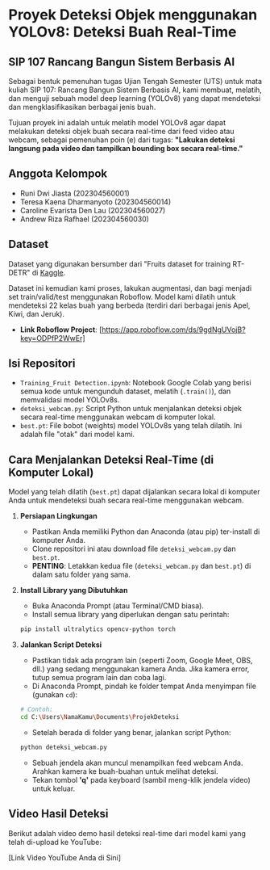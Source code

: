 # Proyek Deteksi Objek menggunakan YOLOv8: Deteksi Buah Real-Time

## SIP 107 Rancang Bangun Sistem Berbasis AI

Sebagai bentuk pemenuhan tugas Ujian Tengah Semester (UTS) untuk mata kuliah SIP 107: Rancang Bangun Sistem Berbasis AI, kami membuat, melatih, dan menguji sebuah model deep learning (YOLOv8) yang dapat mendeteksi dan mengklasifikasikan berbagai jenis buah.

Tujuan proyek ini adalah untuk melatih model YOLOv8 agar dapat melakukan deteksi objek buah secara real-time dari feed video atau webcam, sebagai pemenuhan poin (e) dari tugas: **"Lakukan deteksi langsung pada video dan tampilkan bounding box secara real-time."**

## Anggota Kelompok

* Runi Dwi Jiasta (202304560001)
* Teresa Kaena Dharmanyoto (202304560014)
* Caroline Evarista Den Lau (202304560027)
* Andrew Riza Rafhael (202304560030)

## Dataset

Dataset yang digunakan bersumber dari "Fruits dataset for training RT-DETR" di [Kaggle](https://www.kaggle.com/datasets/shaomeitang/fruits-dataset-for-training-rt-detr).

Dataset ini kemudian kami proses, lakukan augmentasi, dan bagi menjadi set train/valid/test menggunakan Roboflow. Model kami dilatih untuk mendeteksi 22 kelas buah yang berbeda (terdiri dari berbagai jenis Apel, Kiwi, dan Jeruk).

* **Link Roboflow Project**: [https://app.roboflow.com/ds/9gdNgUVojB?key=ODPfP2WwEr]

## Isi Repositori

* `Training_Fruit Detection.ipynb`: Notebook Google Colab yang berisi semua kode untuk mengunduh dataset, melatih (`.train()`), dan memvalidasi model YOLOv8s.
* `deteksi_webcam.py`: Script Python untuk menjalankan deteksi objek secara real-time menggunakan webcam di komputer lokal.
* `best.pt`: File bobot (weights) model YOLOv8s yang telah dilatih. Ini adalah file "otak" dari model kami.

## Cara Menjalankan Deteksi Real-Time (di Komputer Lokal)

Model yang telah dilatih (`best.pt`) dapat dijalankan secara lokal di komputer Anda untuk mendeteksi buah secara real-time menggunakan webcam.

1.  **Persiapan Lingkungan**
    * Pastikan Anda memiliki Python dan Anaconda (atau pip) ter-install di komputer Anda.
    * Clone repositori ini atau download file `deteksi_webcam.py` dan `best.pt`.
    * **PENTING**: Letakkan kedua file (`deteksi_webcam.py` dan `best.pt`) di dalam satu folder yang sama.

3.  **Install Library yang Dibutuhkan**
    * Buka Anaconda Prompt (atau Terminal/CMD biasa).
    * Install semua library yang diperlukan dengan satu perintah:
    ```bash
    pip install ultralytics opencv-python torch
    ```

5.  **Jalankan Script Deteksi**
    * Pastikan tidak ada program lain (seperti Zoom, Google Meet, OBS, dll.) yang sedang menggunakan kamera Anda. Jika kamera error, tutup semua program lain dan coba lagi.
    * Di Anaconda Prompt, pindah ke folder tempat Anda menyimpan file (gunakan `cd`):
    ```bash
    # Contoh:
    cd C:\Users\NamaKamu\Documents\ProjekDeteksi
    ```
    * Setelah berada di folder yang benar, jalankan script Python:
    ```bash
    python deteksi_webcam.py
    ```
    * Sebuah jendela akan muncul menampilkan feed webcam Anda. Arahkan kamera ke buah-buahan untuk melihat deteksi.
    * Tekan tombol **'q'** pada keyboard (sambil meng-klik jendela video) untuk keluar.

## Video Hasil Deteksi

Berikut adalah video demo hasil deteksi real-time dari model kami yang telah di-upload ke YouTube:

[Link Video YouTube Anda di Sini]
